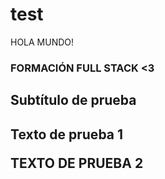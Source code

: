 # test

HOLA MUNDO!

### FORMACIÓN FULL STACK <3

<h2>Subtítulo de prueba<h2>

Texto de prueba 1

<p>TEXTO DE PRUEBA 2<p> 